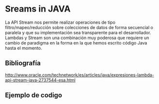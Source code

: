 # Sreams in JAVA
La API Stream nos permite realizar operaciones de tipo filtro/mapeo/reducción sobre colecciones de datos de forma secuencial o paralela y que su implementación sea transparente para el desarrollador.
Lambdas y Stream son una combinación muy poderosa que requiere un cambio de paradigma en la forma en la que hemos escrito código Java hasta el momento.



## Bibliografía
http://www.oracle.com/technetwork/es/articles/java/expresiones-lambda-api-stream-java-2737544-esa.html

## Ejemplo de codigo
